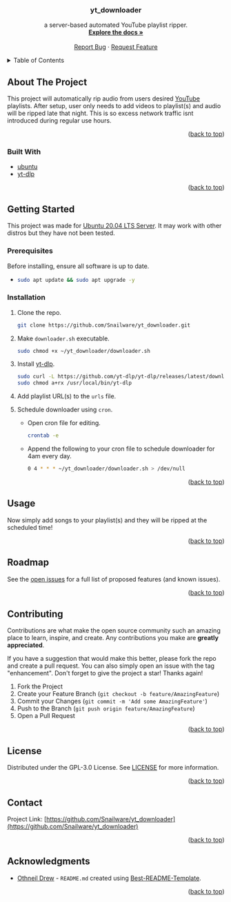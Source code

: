 <div id="top"></div>
<!-- PROJECT LOGO -->
<br />
<div align="center">

<h3 align="center">yt_downloader</h3>

  <p align="center">
    a server-based automated YouTube playlist ripper.
    <br />
    <a href="https://github.com/Snailware/yt_downloader"><strong>Explore the docs »</strong></a>
    <br />
    <br />
    <a href="https://github.com/Snailware/yt_downloader/issues">Report Bug</a>
    ·
    <a href="https://github.com/Snailware/yt_downloader/issues">Request Feature</a>
  </p>
</div>

<!-- TABLE OF CONTENTS -->
<details>
  <summary>Table of Contents</summary>
  <ol>
    <li>
      <a href="#about-the-project">About The Project</a>
      <ul>
        <li><a href="#built-with">Built With</a></li>
      </ul>
    </li>
    <li>
      <a href="#getting-started">Getting Started</a>
      <ul>
        <li><a href="#prerequisites">Prerequisites</a></li>
        <li><a href="#installation">Installation</a></li>
      </ul>
    </li>
    <li><a href="#usage">Usage</a></li>
    <li><a href="#roadmap">Roadmap</a></li>
    <li><a href="#contributing">Contributing</a></li>
    <li><a href="#license">License</a></li>
    <li><a href="#contact">Contact</a></li>
    <li><a href="#acknowledgments">Acknowledgments</a></li>
  </ol>
</details>

<!-- ABOUT THE PROJECT -->

## About The Project

This project will automatically rip audio from users desired
[YouTube](https://youtube.com) playlists. After setup, user only needs to add
videos to playlist(s) and audio will be ripped late that night. This is so
excess network traffic isnt introduced during regular use hours.

<p align="right">(<a href="#top">back to top</a>)</p>

### Built With

-   [ubuntu](https://ubuntu.com/)
-   [yt-dlp](https://github.com/yt-dlp/yt-dlp)

<p align="right">(<a href="#top">back to top</a>)</p>

<!-- GETTING STARTED -->

## Getting Started

This project was made for [Ubuntu 20.04 LTS Server](https://ubuntu.com/download/server). It may work with other distros but they have not been tested.

### Prerequisites

Before installing, ensure all software is up to date.

-   ```sh
    sudo apt update && sudo apt upgrade -y
    ```

### Installation

1. Clone the repo.

    ```sh
    git clone https://github.com/Snailware/yt_downloader.git
    ```

2. Make `downloader.sh` executable.

    ```sh
    sudo chmod +x ~/yt_downloader/downloader.sh
    ```

3. Install [yt-dlp](https://github.com/yt-dlp/yt-dlp).

    ```sh
    sudo curl -L https://github.com/yt-dlp/yt-dlp/releases/latest/download/yt-dlp -o /usr/local/bin/yt-dlp
    sudo chmod a+rx /usr/local/bin/yt-dlp
    ```

4. Add playlist URL(s) to the `urls` file.

5. Schedule downloader using `cron`.

    - Open cron file for editing.
        ```sh
        crontab -e
        ```
    - Append the following to your cron file to schedule downloader for 4am every day.

        ```sh
        0 4 * * * ~/yt_downloader/downloader.sh > /dev/null
        ```

<p align="right">(<a href="#top">back to top</a>)</p>

<!-- USAGE EXAMPLES -->

## Usage

Now simply add songs to your playlist(s) and they will be ripped at the scheduled time!

<p align="right">(<a href="#top">back to top</a>)</p>

<!-- ROADMAP -->

## Roadmap

See the [open issues](https://github.com/Snailware/yt_downloader/issues) for a full list of proposed features (and known issues).

<p align="right">(<a href="#top">back to top</a>)</p>

<!-- CONTRIBUTING -->

## Contributing

Contributions are what make the open source community such an amazing place to learn, inspire, and create. Any contributions you make are **greatly appreciated**.

If you have a suggestion that would make this better, please fork the repo and create a pull request. You can also simply open an issue with the tag "enhancement".
Don't forget to give the project a star! Thanks again!

1. Fork the Project
2. Create your Feature Branch (`git checkout -b feature/AmazingFeature`)
3. Commit your Changes (`git commit -m 'Add some AmazingFeature'`)
4. Push to the Branch (`git push origin feature/AmazingFeature`)
5. Open a Pull Request

<p align="right">(<a href="#top">back to top</a>)</p>

<!-- LICENSE -->

## License

Distributed under the GPL-3.0 License. See [LICENSE](https://github.com/Snailware/yt_downloader/blob/master/LICENSE) for more information.

<p align="right">(<a href="#top">back to top</a>)</p>

<!-- CONTACT -->

## Contact

Project Link: [https://github.com/Snailware/yt_downloader](https://github.com/Snailware/yt_downloader)

<p align="right">(<a href="#top">back to top</a>)</p>

<!-- ACKNOWLEDGMENTS -->

## Acknowledgments

-   [Othneil Drew](https://github.com/othneildrew) - `README.md` created using [Best-README-Template](https://github.com/othneildrew/Best-README-Template).

<p align="right">(<a href="#top">back to top</a>)</p>
